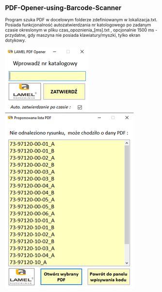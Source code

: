## PDF-Opener-using-Barcode-Scanner

Program szuka PDF w docelowym folderze zdefiniowanym
w lokalizacja.txt. 
Posiada funkcjonalność autozatwierdzania nr katologowego po zadanym czasie
okreslonym w pliku czas_opoznienia_[ms].txt , opcjonalnie 1500 ms - przydatne,
gdy maszyna nie posiada klawiatury/myszki, tylko ekran dotykowy.

![PDF-Opener-using-Barcode-Scanner](PG.png) ![PDF-Opener-using-Barcode-Scanner](PP.png)